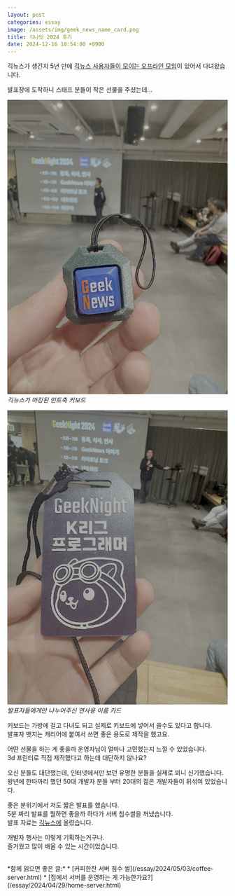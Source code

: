 ```yaml
---
layout: post
categories: essay
image: /assets/img/geek_news_name_card.png
title: 긱나잇 2024 후기
date: 2024-12-16 10:54:00 +0900
---
```


긱뉴스가 생긴지 5년 만에 [긱뉴스 사용자들이 모이는 오프라인 모임](https://news.hada.io/blog/geeknight)이 있어서 다녀왔습니다.

발표장에 도착하니 스태프 분들이 작은 선물을 주셨는데...

![긱뉴스가 마킹된 민트축 키보드](/assets/img/geek_news_keyboard.png)  
*긱뉴스가 마킹된 민트축 키보드*

![K리그 프로그래머가 달린 연사용 카드](/assets/img/geek_news_name_card.png)  
*발표자들에게만 나누어주신 연사용 이름 카드*

키보드는 가방에 걸고 다녀도 되고 실제로 키보드에 넣어서 쓸수도 있다고 합니다.  
발표자 뱃지는 캐리어에 붙여서 쓰면 좋은 용도로 제작을 했고요.

어떤 선물을 하는 게 좋을까 운영자님이 얼마나 고민했는지 느낄 수 있었습니다.  
3d 프린터로 직접 제작했다고 하는데 대단하지 않나요?

오신 분들도 대단했는데, 인터넷에서만 보던 유명한 분들을 실제로 뵈니 신기했습니다.  
왕년에 한따까리 했던 50대 개발자 분들 부터 20대의 젊은 개발자들이 뒤섞여 있었습니다.

좋은 분위기에서 저도 짧은 발표를 했습니다.  
5분 짜리 발표를 뭘하면 좋을까 하다가 서버 침수썰을 꺼냈습니다.  
발표 자료는 [긱뉴스에](https://news.hada.io/topic?id=18274) 올렸습니다.

개발자 행사는 이렇게 기획하는거구나.  
즐거웠고 많이 배울 수 있는 시간이었습니다.

<br>
*함께 읽으면 좋은 글:*
* [커피한잔 서버 침수 썰](/essay/2024/05/03/coffee-server.html)
* [집에서 서버를 운영하는 게 가능한가요?](/essay/2024/04/29/home-server.html)